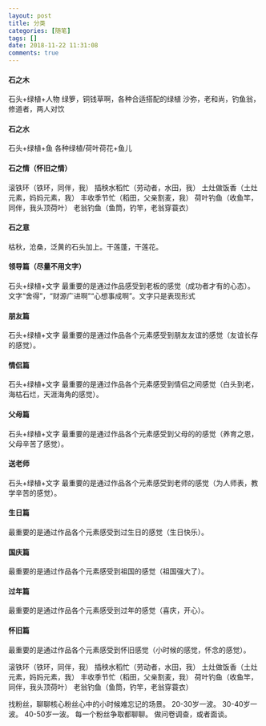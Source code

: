 ```yaml
---
layout: post
title: 分类
categories: [随笔]
tags: []
date: 2018-11-22 11:31:08
comments: true
---
```


#### 石之木
石头+绿植+人物
绿箩，铜钱草啊，各种合适搭配的绿植
沙弥，老和尚，钓鱼翁，修道者，两人对饮

#### 石之水
石头+绿植+鱼
各种绿植/荷叶荷花+鱼儿

#### 石之情（怀旧之情）
滚铁环（铁环，同伴，我）
插秧水稻忙（劳动者，水田，我）
土灶做饭香（土灶元素，妈妈元素，我）
丰收季节忙（稻田，父亲割麦，我）
荷叶钓鱼（收鱼竿，同伴，我头顶荷叶）
老翁钓鱼（鱼筒，钓竿，老翁穿蓑衣）

#### 石之意
枯秋，沧桑，泛黄的石头加上。干莲蓬，干莲花。





#### 领导篇（尽量不用文字）
石头+绿植+文字
最重要的是通过作品感受到老板的感觉（成功者才有的心态）。
文字“舍得”，“财源广进啊”“心想事成啊”。文字只是表现形式

#### 朋友篇
石头+绿植+文字
最重要的是通过作品各个元素感受到朋友友谊的感觉（友谊长存的感觉）。

#### 情侣篇
石头+绿植+文字
最重要的是通过作品各个元素感受到情侣之间感觉（白头到老，海枯石烂，天涯海角的感觉）。

#### 父母篇
石头+绿植+文字
最重要的是通过作品各个元素感受到父母的的感觉（养育之恩，父母辛苦了感觉）。

#### 送老师
石头+绿植+文字
最重要的是通过作品各个元素感受到老师的感觉（为人师表，教学辛苦的感觉）。



#### 生日篇
最重要的是通过作品各个元素感受到过生日的感觉（生日快乐）。

#### 国庆篇
最重要的是通过作品各个元素感受到祖国的感觉（祖国强大了）。

#### 过年篇
最重要的是通过作品各个元素感受到过年的感觉（喜庆，开心）。

#### 怀旧篇
最重要的是通过作品各个元素感受到怀旧感觉（小时候的感觉，怀念的感觉）。


滚铁环（铁环，同伴，我）
插秧水稻忙（劳动者，水田，我）
土灶做饭香（土灶元素，妈妈元素，我）
丰收季节忙（稻田，父亲割麦，我）
荷叶钓鱼（收鱼竿，同伴，我头顶荷叶）
老翁钓鱼（鱼筒，钓竿，老翁穿蓑衣）

找粉丝，聊聊核心粉丝心中的小时候难忘记的场景。
20-30岁一波。
30-40岁一波。
40-50岁一波。
每一个粉丝争取都聊聊。
做问卷调查，或者面谈。

